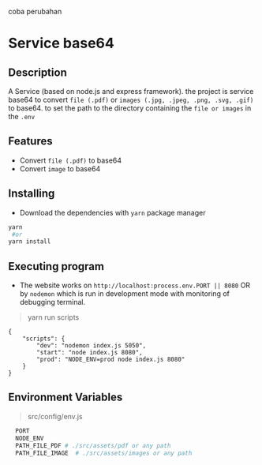 coba perubahan

# Service base64

## Description

A Service (based on node.js and express framework). the project is service base64 to convert `file (.pdf)` or `images (.jpg, .jpeg, .png, .svg, .gif)` to base64.
to set the path to the directory containing the `file or images` in the `.env`

## Features

- Convert `file (.pdf)` to base64
- Convert `image` to base64

## Installing

- Download the dependencies with `yarn` package manager

```bash
yarn
 #or
yarn install
```

## Executing program

- The website works on `http://localhost:process.env.PORT || 8080` OR by `nodemon` which is run in development mode with monitoring of debugging terminal.

> yarn run scripts

```
{
    "scripts": {
        "dev": "nodemon index.js 5050",
        "start": "node index.js 8080",
        "prod": "NODE_ENV=prod node index.js 8080"
    }
}
```

## Environment Variables

> src/config/env.js

```bash
  PORT
  NODE_ENV
  PATH_FILE_PDF # ./src/assets/pdf or any path
  PATH_FILE_IMAGE  # ./src/assets/images or any path

```
